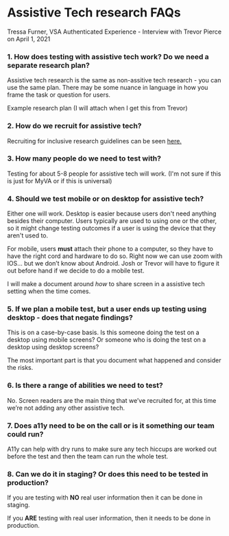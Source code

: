 # Assistive Tech research FAQs
Tressa Furner, VSA Authenticated Experience - Interview with Trevor Pierce on April 1, 2021

### 1. How does testing with assistive tech work? Do we need a separate research plan?

Assistive tech research is the same as non-assitive tech research - you can use the same plan.  There may be some nuance in language in how you frame the task or question for users. 

Example research plan (I will attach when I get this from Trevor)

### 2. How do we recruit for assistive tech?

Recruiting for inclusive research guidelines can be seen [here.](https://github.com/department-of-veterans-affairs/va.gov-team/blob/master/teams/vsa/accessibility/research/inclusive-research-recommendations.md#guidelines-for-inclusive-research-recruiting)

### 3. How many people do we need to test with?

Testing for about 5-8 people for assistive tech will work. (I'm not sure if this is just for MyVA or if this is universal)

### 4. Should we test mobile or on desktop for assistive tech?

Either one will work. Desktop is easier because users don't need anything besides their computer. Users typically are used to using one or the other, so it might change testing outcomes if a user is using the device that they aren't used to.

For mobile, users **must** attach their phone to a computer, so they have to have the right cord and hardware to do so. Right now we can use zoom with IOS… but we don’t know about Android. Josh or Trevor will have to figure it out before hand if we decide to do a mobile test.  

I will make a document around *how* to share screen in a assistive tech setting when the time comes.

### 5. If we plan a mobile test, but a user ends up testing using desktop - does that negate findings?

This is on a case-by-case basis. Is this someone doing the test on a desktop using mobile screens? Or someone who is doing the test on a desktop using desktop screens?

The most important part is that you document what happened and consider the risks.

### 6. Is there a range of abilities we need to test?

No. Screen readers are the main thing that we’ve recruited for, at this time we’re not adding any other assistive tech.  

### 7. Does a11y need to be on the call or is it something our team could run?

A11y can help with dry runs to make sure any tech hiccups are worked out before the test and then the team can run the whole test. 

### 8. Can we do it in staging? Or does this need to be tested in production?

If you are testing with **NO** real user information then it can be done in staging.

If you **ARE** testing with real user information, then it needs to be done in production. 



